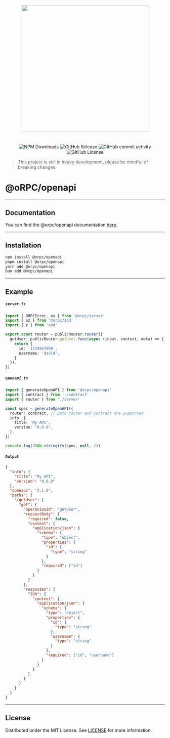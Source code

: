 <div align="center">
  <image align="center" src="https://i.ibb.co/rZw671M/New-Project-2.png" width=400 />
</div>

<h1></h1>

<div align="center">

![NPM Downloads](https://img.shields.io/npm/dm/%40orpc/server?logo=npm)
![GitHub Release](https://img.shields.io/github/v/release/unnoq/orpc?logo=github)
![GitHub commit activity](https://img.shields.io/github/commit-activity/m/unnoq/orpc?logo=git&logoColor=%23fff)
![GitHub License](https://img.shields.io/github/license/unnoq/orpc)

</div>

> This project is still in heavy development, please be mindful of breaking changes.

# @oRPC/openapi

---

## Documentation

You can find the @orpc/openapi documentation [here](https://orpc.unnoq.com/docs/server/openapi).

---

## Installation

```bash
npm install @orpc/openapi
pnpm install @orpc/openapi
yarn add @orpc/openapi
bun add @orpc/openapi
```

---

## Example

##### `server.ts`

```ts
import { ORPCError, os } from '@orpc/server'
import { oz } from '@orpc/zod'
import { z } from 'zod'

export const router = publicRouter.router({
  getUser: publicRouter.getUser.func(async (input, context, meta) => {
    return {
      id: '1234567890',
      username: 'david',
    }
  }),
})
```

##### `openapi.ts`

```ts
import { generateOpenAPI } from '@orpc/openapi'
import { contract } from './contract'
import { router } from './server'

const spec = generateOpenAPI({
  router: contract, // Both router and contract are supported
  info: {
    title: 'My API',
    version: '0.0.0',
  },
})

console.log(JSON.stringify(spec, null, 2))
```

#### `Output`

```json
{
  "info": {
    "title": "My API",
    "version": "0.0.0"
  },
  "openapi": "3.1.0",
  "paths": {
    "/getUser": {
      "get": {
        "operationId": "getUser",
        "requestBody": {
          "required": false,
          "content": {
            "application/json": {
              "schema": {
                "type": "object",
                "properties": {
                  "id": {
                    "type": "string"
                  }
                },
                "required": ["id"]
              }
            }
          }
        },
        "responses": {
          "200": {
            "content": {
              "application/json": {
                "schema": {
                  "type": "object",
                  "properties": {
                    "id": {
                      "type": "string"
                    },
                    "username": {
                      "type": "string"
                    }
                  },
                  "required": ["id", "username"]
                }
              }
            }
          }
        }
      }
    }
  }
}
```

---

## License

Distributed under the MIT License. See [LICENSE](LICENSE) for more information.
